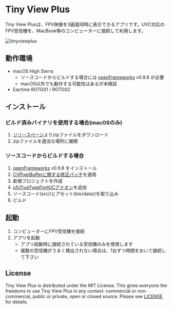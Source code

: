 # Tiny View Plus

Tiny View Plusは、FPV映像を3画面同時に表示できるアプリです。UVC対応のFPV受信機を、MacBook等のコンピューターに接続して利用します。

![tinyviewplus](https://user-images.githubusercontent.com/14119184/34721592-a1043ef2-f586-11e7-9e4a-c73a2d42d59e.jpg)

## 動作環境

- macOS High Sierra
	- ソースコードからビルドする場合には [openFrameworks](http://openframeworks.cc/ja/) v0.9.8 が必要
	- macOS以外でも動作する可能性はあるが未検証
- Eachine ROTG01 / ROTG02

## インストール

### ビルド済みバイナリを使用する場合(macOSのみ)

1. [リリースページ](https://github.com/t-asano/tinyviewplus/releases)よりzipファイルをダウンロード
2. zipファイルを適当な場所に展開

### ソースコードからビルドする場合

1. [openFrameworks](http://openframeworks.cc/ja/) v0.9.8 をインストール
2. [CVPixelBufferに関する修正パッチ](https://github.com/openframeworks/openFrameworks/commit/836fbda74770b7a1df3e136e9d2200b5c2cee8a4)を適用
3. 新規プロジェクトを作成
4. [ofxTrueTypeFontUCアドオン](https://github.com/hironishihara/ofxTrueTypeFontUC)を追加
5. ソースコード(src/)とアセット(bin/data/)を取り込み
6. ビルド

## 起動

1. コンピューターにFPV受信機を接続
2. アプリを起動
	- アプリ起動時に接続されている受信機のみを使用します
	- 複数の受信機がうまく検出されない場合は、1台ずつ時間をおいて接続して下さい

## License

Tiny View Plus is distributed under the MIT License. This gives everyone the freedoms to use Tiny View Plus in any context: commercial or non-commercial, public or private, open or closed source. Please see [LICENSE](LICENSE) for details.
